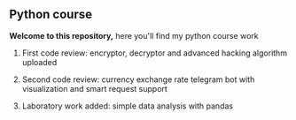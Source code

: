 ## Python course

**Welcome to this repository,** here you'll find my python course work


1. First code review: encryptor, decryptor and advanced hacking algorithm uploaded


2. Second code review: currency exchange rate telegram bot with visualization and smart request support


3. Laboratory work added: simple data analysis with pandas
